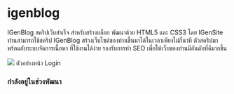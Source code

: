 igenblog
========

IGenBlog สคริปเว็บสำเร็จ สำหรับสร้างบล็อก พัฒนาด้วย HTML5 และ CSS3 โดย IGenSite ท่านสามารถใช้สคริป IGenBlog สร้างเว็บไซต์ของท่านขึ้นมาได้ในเวลาเพียงไม่กี่นาที ตัวสคริปมาพร้อมกับระบบจัดการเนื้อหา ที่ใช้งานได้ง่าย รองรับการทำ SEO เพื่อให้เว็บของท่านมีอันดับที่ดีมากขึ้น

<img src="https://fbcdn-sphotos-a-a.akamaihd.net/hphotos-ak-prn1/1547949_575836142491562_1342775764_o.jpg">
ตัวอย่างหน้า Login

<h3>กำลังอยู่ในช่วงพัฒนา</h3>
